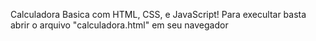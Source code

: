 Calculadora Basica com HTML, CSS, e JavaScript!
Para execultar basta abrir o arquivo "calculadora.html" em seu navegador